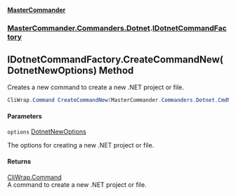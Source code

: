 #### [MasterCommander](MasterCommander.md 'MasterCommander')
### [MasterCommander.Commanders.Dotnet](MasterCommander.Commanders.Dotnet.md 'MasterCommander.Commanders.Dotnet').[IDotnetCommandFactory](IDotnetCommandFactory.md 'MasterCommander.Commanders.Dotnet.IDotnetCommandFactory')

## IDotnetCommandFactory.CreateCommandNew(DotnetNewOptions) Method

Creates a new command to create a new .NET project or file.

```csharp
CliWrap.Command CreateCommandNew(MasterCommander.Commanders.Dotnet.CmdNew.Options.DotnetNewOptions options);
```
#### Parameters

<a name='MasterCommander.Commanders.Dotnet.IDotnetCommandFactory.CreateCommandNew(MasterCommander.Commanders.Dotnet.CmdNew.Options.DotnetNewOptions).options'></a>

`options` [DotnetNewOptions](DotnetNewOptions.md 'MasterCommander.Commanders.Dotnet.CmdNew.Options.DotnetNewOptions')

The options for creating a new .NET project or file.

#### Returns
[CliWrap.Command](https://docs.microsoft.com/en-us/dotnet/api/CliWrap.Command 'CliWrap.Command')  
A command to create a new .NET project or file.